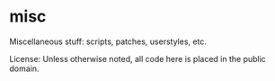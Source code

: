 misc
====

Miscellaneous stuff: scripts, patches, userstyles, etc.

License: Unless otherwise noted, all code here is placed in the public domain.
